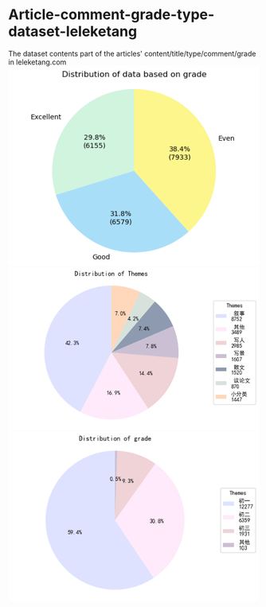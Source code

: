 # Article-comment-grade-type-dataset-leleketang
The dataset contents part of the articles' content/title/type/comment/grade in leleketang.com
![distribution based on levels](https://github.com/UnicooooL/Article-comment-grade-type-dataset-leleketang/blob/main/analysis/based%20on%20grade.png)
![distribution based on themes](https://github.com/UnicooooL/Article-comment-grade-type-dataset-leleketang/blob/main/analysis/themes.png)
![distribution based on grades](https://github.com/UnicooooL/Article-comment-grade-type-dataset-leleketang/blob/main/analysis/grades.png)
